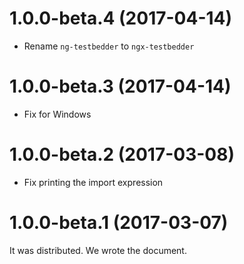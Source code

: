# 1.0.0-beta.4 (2017-04-14)
- Rename `ng-testbedder` to `ngx-testbedder`

# 1.0.0-beta.3 (2017-04-14)
- Fix for Windows

# 1.0.0-beta.2 (2017-03-08)
- Fix printing the import expression

# 1.0.0-beta.1 (2017-03-07)
It was distributed. We wrote the document.
